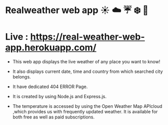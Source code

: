# Realweather web app ☀️ ☁️ ☔ ❄️ 🌁

# Live : https://real-weather-web-app.herokuapp.com/

* This web app displays the live weather of any place you want to know!

* It also displays current date, time and country from which searched city belongs.

* It have dedicated 404 ERROR Page.

* It is created by using Node.js and Express.js.

* The temperature is accessed by using the Open Weather Map APIcloud ,which provides us with frequently updated weather. It is available for both free as well as paid      subscriptions.
